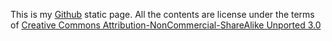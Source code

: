 This is my [Github][Github] static page.  All the contents are license under the terms
of [Creative Commons Attribution-NonCommercial-ShareAlike Unported 3.0][CC_BY-NC-SA]

[Github]: http://www.github.com
[CC_BY-NC-SA]: http://creativecommons.org/licenses/by-nc-sa/3.0/legalcode
